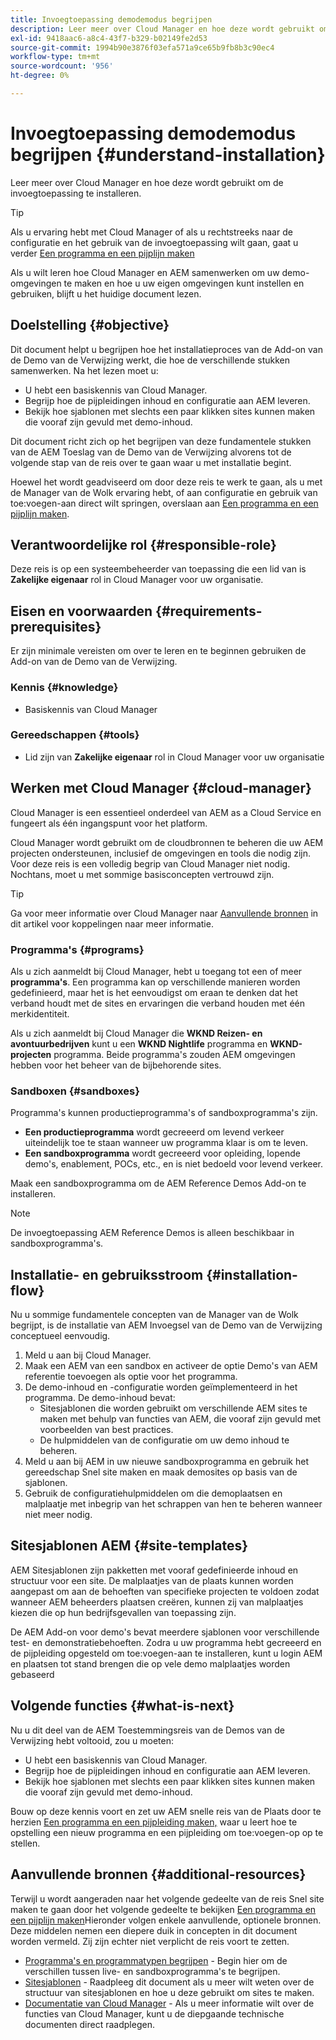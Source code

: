 ```yaml
---
title: Invoegtoepassing demodemodus begrijpen
description: Leer meer over Cloud Manager en hoe deze wordt gebruikt om de invoegtoepassing te installeren.
exl-id: 9418aac6-a8c4-43f7-b329-b02149fe2d53
source-git-commit: 1994b90e3876f03efa571a9ce65b9fb8b3c90ec4
workflow-type: tm+mt
source-wordcount: '956'
ht-degree: 0%

---
```


# Invoegtoepassing demodemodus begrijpen {#understand-installation}

Leer meer over Cloud Manager en hoe deze wordt gebruikt om de invoegtoepassing te installeren.

>[!TIP]
>
>Als u ervaring hebt met Cloud Manager of als u rechtstreeks naar de configuratie en het gebruik van de invoegtoepassing wilt gaan, gaat u verder [Een programma en een pijplijn maken](create-program.md)
>
>Als u wilt leren hoe Cloud Manager en AEM samenwerken om uw demo-omgevingen te maken en hoe u uw eigen omgevingen kunt instellen en gebruiken, blijft u het huidige document lezen.

## Doelstelling {#objective}

Dit document helpt u begrijpen hoe het installatieproces van de Add-on van de Demo van de Verwijzing werkt, die hoe de verschillende stukken samenwerken. Na het lezen moet u:

* U hebt een basiskennis van Cloud Manager.
* Begrijp hoe de pijpleidingen inhoud en configuratie aan AEM leveren.
* Bekijk hoe sjablonen met slechts een paar klikken sites kunnen maken die vooraf zijn gevuld met demo-inhoud.

Dit document richt zich op het begrijpen van deze fundamentele stukken van de AEM Toeslag van de Demo van de Verwijzing alvorens tot de volgende stap van de reis over te gaan waar u met installatie begint.

Hoewel het wordt geadviseerd om door deze reis te werk te gaan, als u met de Manager van de Wolk ervaring hebt, of aan configuratie en gebruik van toe:voegen-aan direct wilt springen, overslaan aan [Een programma en een pijplijn maken](create-program.md).

## Verantwoordelijke rol {#responsible-role}

Deze reis is op een systeembeheerder van toepassing die een lid van is **Zakelijke eigenaar** rol in Cloud Manager voor uw organisatie.

## Eisen en voorwaarden {#requirements-prerequisites}

Er zijn minimale vereisten om over te leren en te beginnen gebruiken de Add-on van de Demo van de Verwijzing.

### Kennis {#knowledge}

* Basiskennis van Cloud Manager

### Gereedschappen {#tools}

* Lid zijn van **Zakelijke eigenaar** rol in Cloud Manager voor uw organisatie

## Werken met Cloud Manager {#cloud-manager}

Cloud Manager is een essentieel onderdeel van AEM as a Cloud Service en fungeert als één ingangspunt voor het platform.

Cloud Manager wordt gebruikt om de cloudbronnen te beheren die uw AEM projecten ondersteunen, inclusief de omgevingen en tools die nodig zijn. Voor deze reis is een volledig begrip van Cloud Manager niet nodig. Nochtans, moet u met sommige basisconcepten vertrouwd zijn.

>[!TIP]
>
>Ga voor meer informatie over Cloud Manager naar [Aanvullende bronnen](#additional-resources) in dit artikel voor koppelingen naar meer informatie.

### Programma&#39;s {#programs}

Als u zich aanmeldt bij Cloud Manager, hebt u toegang tot een of meer **programma&#39;s**. Een programma kan op verschillende manieren worden gedefinieerd, maar het is het eenvoudigst om eraan te denken dat het verband houdt met de sites en ervaringen die verband houden met één merkidentiteit.

Als u zich aanmeldt bij Cloud Manager die **WKND Reizen- en avontuurbedrijven** kunt u een **WKND Nightlife** programma en **WKND-projecten** programma. Beide programma&#39;s zouden AEM omgevingen hebben voor het beheer van de bijbehorende sites.

### Sandboxen {#sandboxes}

Programma&#39;s kunnen productieprogramma&#39;s of sandboxprogramma&#39;s zijn.

* **Een productieprogramma** wordt gecreeerd om levend verkeer uiteindelijk toe te staan wanneer uw programma klaar is om te leven.
* **Een sandboxprogramma** wordt gecreeerd voor opleiding, lopende demo&#39;s, enablement, POCs, etc., en is niet bedoeld voor levend verkeer.

Maak een sandboxprogramma om de AEM Reference Demos Add-on te installeren.

>[!NOTE]
>
>De invoegtoepassing AEM Reference Demos is alleen beschikbaar in sandboxprogramma&#39;s.

## Installatie- en gebruiksstroom {#installation-flow}

Nu u sommige fundamentele concepten van de Manager van de Wolk begrijpt, is de installatie van AEM Invoegsel van de Demo van de Verwijzing conceptueel eenvoudig.

1. Meld u aan bij Cloud Manager.
1. Maak een AEM van een sandbox en activeer de optie Demo&#39;s van AEM referentie toevoegen als optie voor het programma.
1. De demo-inhoud en -configuratie worden geïmplementeerd in het programma. De demo-inhoud bevat:
   * Sitesjablonen die worden gebruikt om verschillende AEM sites te maken met behulp van functies van AEM, die vooraf zijn gevuld met voorbeelden van best practices.
   * De hulpmiddelen van de configuratie om uw demo inhoud te beheren.
1. Meld u aan bij AEM in uw nieuwe sandboxprogramma en gebruik het gereedschap Snel site maken en maak demosites op basis van de sjablonen.
1. Gebruik de configuratiehulpmiddelen om die demoplaatsen en malplaatje met inbegrip van het schrappen van hen te beheren wanneer niet meer nodig.

## Sitesjablonen AEM {#site-templates}

AEM Sitesjablonen zijn pakketten met vooraf gedefinieerde inhoud en structuur voor een site. De malplaatjes van de plaats kunnen worden aangepast om aan de behoeften van specifieke projecten te voldoen zodat wanneer AEM beheerders plaatsen creëren, kunnen zij van malplaatjes kiezen die op hun bedrijfsgevallen van toepassing zijn.

De AEM Add-on voor demo&#39;s bevat meerdere sjablonen voor verschillende test- en demonstratiebehoeften. Zodra u uw programma hebt gecreeerd en de pijpleiding opgesteld om toe:voegen-aan te installeren, kunt u login AEM en plaatsen tot stand brengen die op vele demo malplaatjes worden gebaseerd

## Volgende functies {#what-is-next}

Nu u dit deel van de AEM Toestemmingsreis van de Demos van de Verwijzing hebt voltooid, zou u moeten:

* U hebt een basiskennis van Cloud Manager.
* Begrijp hoe de pijpleidingen inhoud en configuratie aan AEM leveren.
* Bekijk hoe sjablonen met slechts een paar klikken sites kunnen maken die vooraf zijn gevuld met demo-inhoud.

Bouw op deze kennis voort en zet uw AEM snelle reis van de Plaats door te herzien [Een programma en een pijpleiding maken,](create-program.md) waar u leert hoe te opstelling een nieuw programma en een pijpleiding om toe:voegen-op op te stellen.

## Aanvullende bronnen {#additional-resources}

Terwijl u wordt aangeraden naar het volgende gedeelte van de reis Snel site maken te gaan door het volgende gedeelte te bekijken [Een programma en een pijplijn maken](create-program.md)Hieronder volgen enkele aanvullende, optionele bronnen. Deze middelen nemen een diepere duik in concepten in dit document worden vermeld. Zij zijn echter niet verplicht de reis voort te zetten.

* [Programma&#39;s en programmatypen begrijpen](https://experienceleague.adobe.com/docs/experience-manager-cloud-service/content/implementing/using-cloud-manager/programs/program-types.html) - Begin hier om de verschillen tussen live- en sandboxprogramma&#39;s te begrijpen.
* [Sitesjablonen](/help/sites-cloud/administering/site-creation/site-templates.md) - Raadpleeg dit document als u meer wilt weten over de structuur van sitesjablonen en hoe u deze gebruikt om sites te maken.
* [Documentatie van Cloud Manager](https://experienceleague.adobe.com/docs/experience-manager-cloud-service/content/onboarding/onboarding-concepts/cloud-manager-introduction.html) - Als u meer informatie wilt over de functies van Cloud Manager, kunt u de diepgaande technische documenten direct raadplegen.
